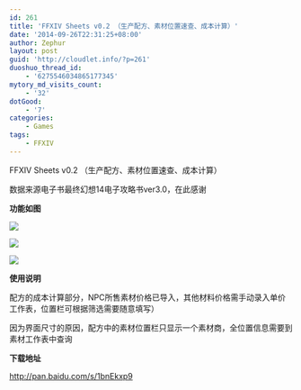 ```yaml
---
id: 261
title: 'FFXIV Sheets v0.2 （生产配方、素材位置速查、成本计算）'
date: '2014-09-26T22:31:25+08:00'
author: Zephur
layout: post
guid: 'http://cloudlet.info/?p=261'
duoshuo_thread_id:
    - '6275546034865177345'
mytory_md_visits_count:
    - '32'
dotGood:
    - '7'
categories:
    - Games
tags:
    - FFXIV
---
```


FFXIV Sheets v0.2 （生产配方、素材位置速查、成本计算）

数据来源电子书最终幻想14电子攻略书ver3.0，在此感谢

<!-- more -->

**功能如图**

[![](http://s0.cloudlet.info/201409/2840/47578_z.jpg)](http://s0.cloudlet.info/201409/2840/47578_o.jpg)

[![](http://s0.cloudlet.info/201409/2840/47579_z.jpg)](http://s0.cloudlet.info/201409/2840/47579_o.jpg)

[![](http://s0.cloudlet.info/201409/2840/47580_z.jpg)](http://s0.cloudlet.info/201409/2840/47580_o.jpg)

**使用说明**

配方的成本计算部分，NPC所售素材价格已导入，其他材料价格需手动录入单价工作表，位置栏可根据筛选需要随意填写）

因为界面尺寸的原因，配方中的素材位置栏只显示一个素材商，全位置信息需要到素材工作表中查询

**下载地址**

<http://pan.baidu.com/s/1bnEkxp9>